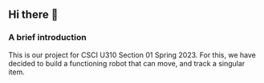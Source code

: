 ## Hi there 👋

### A brief introduction

This is our project for CSCI U310 Section 01 Spring 2023. For this, we have decided to build a functioning robot that can move, and track a singular item. 
